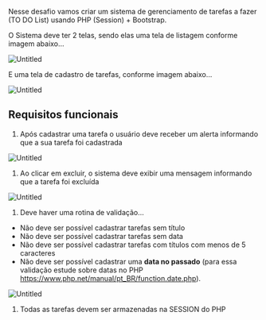 Nesse desafio vamos criar um sistema de gerenciamento de tarefas a fazer (TO DO List) usando PHP (Session) + Bootstrap.

O Sistema deve ter 2 telas, sendo elas uma tela de listagem conforme imagem abaixo…

![Untitled](https://prod-files-secure.s3.us-west-2.amazonaws.com/881b537a-544c-40a9-8088-b11c1ec4cb8d/e7d4b277-2941-40e4-bfaa-c1a305ea6f85/Untitled.png)

E uma tela de cadastro de tarefas, conforme imagem abaixo…

![Untitled](https://prod-files-secure.s3.us-west-2.amazonaws.com/881b537a-544c-40a9-8088-b11c1ec4cb8d/7a005c2c-025c-41c5-b6ae-6f72bb773a25/Untitled.png)

## **Requisitos funcionais**

1. Após cadastrar uma tarefa o usuário deve receber um alerta informando que a sua tarefa foi cadastrada

![Untitled](https://prod-files-secure.s3.us-west-2.amazonaws.com/881b537a-544c-40a9-8088-b11c1ec4cb8d/0b5afaf2-5dcb-40c5-bd63-19d22fea2b79/Untitled.png)

1. Ao clicar em excluir, o sistema deve exibir uma mensagem informando que a tarefa foi excluída

![Untitled](https://prod-files-secure.s3.us-west-2.amazonaws.com/881b537a-544c-40a9-8088-b11c1ec4cb8d/bca28af9-93e1-4ea0-99cc-b1886901a28b/Untitled.png)

1. Deve haver uma rotina de validação…
- Não deve ser possível cadastrar tarefas sem título
- Não deve ser possível cadastrar tarefas sem data
- Não deve ser possível cadastrar tarefas com títulos com menos de 5 caracteres
- Não deve ser possível cadastrar uma **data no passado** (para essa validação estude sobre datas no PHP https://www.php.net/manual/pt_BR/function.date.php).

![Untitled](https://prod-files-secure.s3.us-west-2.amazonaws.com/881b537a-544c-40a9-8088-b11c1ec4cb8d/330a3ac2-9a01-45ed-9779-50ad39289ba5/Untitled.png)

1. Todas as tarefas devem ser armazenadas na SESSION do PHP